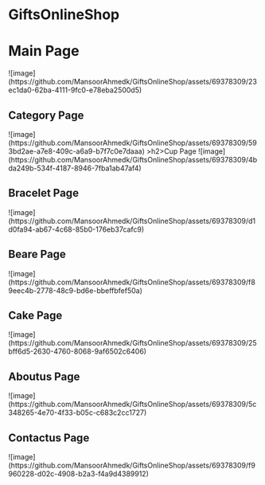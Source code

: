# GiftsOnlineShop
<h1>Main Page </h1>
![image](https://github.com/MansoorAhmedk/GiftsOnlineShop/assets/69378309/23ec1da0-62ba-4111-9fc0-e78eba2500d5)
<h2>Category Page</h2>
![image](https://github.com/MansoorAhmedk/GiftsOnlineShop/assets/69378309/593bd2ae-a7e8-409c-a6a9-b7f7c0e7daaa)
>h2>Cup Page</h2>
![image](https://github.com/MansoorAhmedk/GiftsOnlineShop/assets/69378309/4bda249b-534f-4187-8946-7fba1ab47af4)
<h2>Bracelet Page</h2>
![image](https://github.com/MansoorAhmedk/GiftsOnlineShop/assets/69378309/d1d0fa94-ab67-4c68-85b0-176eb37cafc9)
<h2>Beare Page</h2>
![image](https://github.com/MansoorAhmedk/GiftsOnlineShop/assets/69378309/f89eec4b-2778-48c9-bd6e-bbeffbfef50a)
<h2>Cake Page</h2>
![image](https://github.com/MansoorAhmedk/GiftsOnlineShop/assets/69378309/25bff6d5-2630-4760-8068-9af6502c6406)
<h2>Aboutus Page</h2>
![image](https://github.com/MansoorAhmedk/GiftsOnlineShop/assets/69378309/5c348265-4e70-4f33-b05c-c683c2cc1727)
<h2>Contactus Page</h2>
![image](https://github.com/MansoorAhmedk/GiftsOnlineShop/assets/69378309/f9960228-d02c-4908-b2a3-f4a9d4389912)
